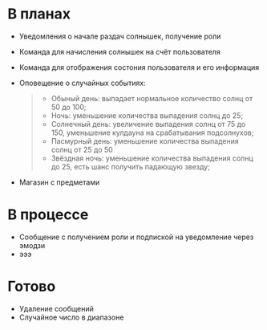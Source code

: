 # В планах

* Уведомления о начале раздач солнышек, получение роли
* Команда для начисления солнышек на счёт пользователя
* Команда для отображения состония пользователя и его информация
* Оповещение о случайных событиях:

    > * Обыный день: выпадает нормальное количество солнц от 50 до 100;
    > * Ночь: уменьшение количества выпадения солнц до 25;
    > * Солнечный день: увеличение выпадения солнц от 75 до 150, уменьшение кулдауна на срабатывания подсолнухов;
    > * Пасмурный день: уменьшение количества выпадения солнц от 25 до 50
    > * Звёздная ночь: уменьшение количества выпадения солнц до 25, есть шанс получить падающую звезду;

* Магазин с предметами

# В процессе

* Сообщение с получением роли и подпиской на уведомление через эмодзи
* эээ

# Готово

* Удаление сообщений
* Случайное число в диапазоне